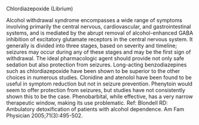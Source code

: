 Chlordiazepoxide (Librium)

Alcohol withdrawal syndrome encompasses a wide range of symptoms involving primarily the central nervous, cardiovascular, and gastrointestinal systems, and is mediated by the abrupt removal of alcohol-enhanced GABA inhibition of excitatory glutamate receptors in the central nervous system.  It generally is divided into three stages, based on severity and timeline; seizures may occur during any of these stages and may be the first sign of withdrawal. The ideal pharmacologic agent should provide not only safe sedation but also protection from seizures.  Long-acting benzodiazepines such as chlordiazepoxide have been shown to be superior to the other choices in numerous studies.  Clonidine and atenolol have been found to be useful in symptom reduction but not in seizure prevention.  Phenytoin would seem to offer protection from seizures, but studies have not consistently shown this to be the case.  Phenobarbital, while effective, has a very narrow therapeutic window, making its use problematic. Ref: Blondell RD: Ambulatory detoxification of patients with alcohol dependence. Am Fam Physician 2005;71(3):495-502.